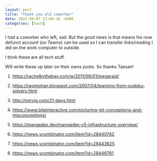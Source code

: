 ```yaml
---
layout: post
title: "thank you old coworker"
date: 2021-09-07 22:04:18 -0400
categories: [tech]
---
```


I had a coworker who left, sad. But the good news is that means his now defunct account (on Teams) can be used so I can transfer links/reading I did on the work computer to outside. 

I think these are all tech stuff.

Will write these up later on their owns posts. So thanks Taesan!


1. https://rachelbythebay.com/w/2011/06/01/megaraid/

2. https://ravimohan.blogspot.com/2007/04/learning-from-sudoku-solvers.html

3. http://norvig.com/21-days.html

4. https://www.biteinteractive.com/picturing-git-conceptions-and-misconceptions/

5. https://mangadex.dev/mangadex-v5-infrastructure-overview/

6. https://news.ycombinator.com/item?id=28440742

7. https://news.ycombinator.com/item?id=28443625

8. https://news.ycombinator.com/item?id=28446761